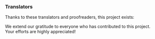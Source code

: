 ### Translators

Thanks to these translators and proofreaders, this project exists:

<!-- CROWDIN-CONTRIBUTORS-START -->

<!-- CROWDIN-CONTRIBUTORS-END -->

We extend our gratitude to everyone who has contributed to this project.
Your efforts are highly appreciated!